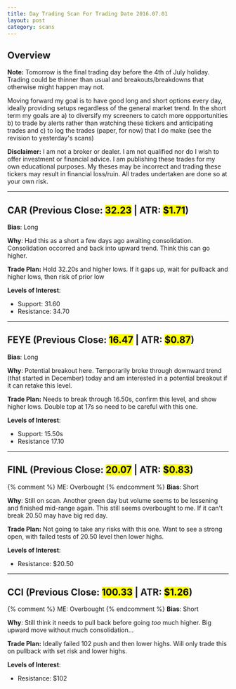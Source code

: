 ```yaml
---
title: Day Trading Scan For Trading Date 2016.07.01
layout: post
category: scans
---
```


Overview
--- 

**Note:** Tomorrow is the final trading day before the 4th of July holiday. Trading could be thinner than usual and breakouts/breakdowns that otherwise might happen may not. 

Moving forward my goal is to have good long and short options every day, ideally providing setups regardless of the general market trend. In the short term my goals are a) to diversify my screeners to catch more oppportunities b) to trade by alerts rather than watching these tickers and anticipating trades and c) to log the trades (paper, for now) that I do make (see the revision to yesterday's scans)

**Disclaimer:** I am not a broker or dealer. I am not qualified nor do I wish to offer investment or financial advice. I am publishing these trades for my own educational purposes. My theses may be incorrect and trading these tickers may result in financial loss/ruin. All trades undertaken are done so at your own risk.

***

CAR (Previous Close: <mark>32.23</mark> | ATR: <mark>$1.71</mark>)
---
**Bias**: Long

**Why**: Had this as a short a few days ago awaiting consolidation. Consolidation occorred and back into upward trend. Think this can go higher. 

**Trade Plan:** Hold 32.20s and higher lows. If it gaps up, wait for pullback and higher lows, then risk of prior low

**Levels of Interest**:

* Support: 31.60
* Resistance: 34.70

***

FEYE (Previous Close: <mark>16.47</mark> | ATR: <mark>$0.87</mark>)
---
**Bias**: Long

**Why**: Potential breakout here. Temporarily broke through downward trend (that started in December) today and am interested in a potential breakout if it can retake this level.

**Trade Plan:** Needs to break through 16.50s, confirm this level, and show higher lows. Double top at 17s so need to be careful with this one.

**Levels of Interest**:

* Support: 15.50s
* Resistance 17.10

***

FINL (Previous Close: <mark>20.07</mark> | ATR: <mark>$0.83</mark>)
---
{% comment %}
ME: Overbought
{% endcomment %}
**Bias**: Short

**Why**: Still on scan. Another green day but volume seems to be lessening and finished mid-range again. This still seems overbought to me. If it can't break 20.50 may have big red day.

**Trade Plan:** Not going to take any risks with this one. Want to see a strong open, with failed tests of 20.50 level then lower highs. 

**Levels of Interest**:

* Resistance: $20.50

***


CCI (Previous Close: <mark>100.33</mark> | ATR: <mark>$1.26</mark>)
---
{% comment %}
ME: Overbought
{% endcomment %}
**Bias**: Short

**Why**: Still think it needs to pull back before going *too* much higher. Big upward move without much consolidation...

**Trade Plan:** Ideally failed 102 push and then lower highs. Will only trade this on pullback with set risk and lower highs.

**Levels of Interest**:

* Resistance: $102

